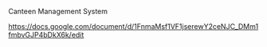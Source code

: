 Canteen Management System

https://docs.google.com/document/d/1FnmaMsf1VF1jserewY2ceNJC_DMm1fmbvGJP4bDkX6k/edit